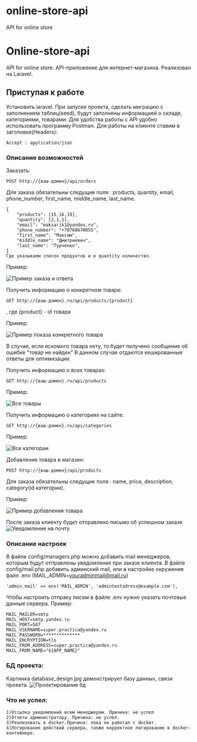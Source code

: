 # online-store-api
 API for online store


 # Online-store-api
 
API for online store. API-приложение для интернет-магазина.
Реализован на Laravel.


## Приступая к работе

Установить laravel.
При запуске проекта, сделать миграцию с заполнением таблиц(seed), будут заполнены информацией о складе, категориями, товарами.
Для удобства работы с API удобно использовать программу Postman.
Для работы на клиенте ставим в заголовке(Headers): 

    Accept : application/json

### Описание возможностей

Заказать:

    POST http://{ваш-домен}/api/orders

Для заказа обязательны следущие поля : products, quantity, email, phone_number, first_name, middle_name, last_name.

    {
        "products": [15,16,19],
        "quantity": [2,1,1],
        "email": "maksarik1@yandex.ru",
        "phone_number": "+78768670055",
        "first_name": "Максим",
        "middle_name": "Дмитриевич",
        "last_name": "Турченко",
    } 
    Где указываем список продуктов и в quantity количество.

Пример:

![Пример заказа и ответа](img_for_readme/order_example.jpg)    


Получить информацию о конкретном товаре:

    GET http://{ваш-домен}.ru/api/products/{product} 

, где  {product} - id товара

Пример:

![Пример показа конкретного товара](img_for_readme/exampleshowproduct.jpg)   

В случае, если искомого товара нету, то будет получено сообщение об ошибке "товар не найден"
В данном случае отдаются кешированные ответы для оптимизации.

Получить информацию о всех товарах:

    GET http://{ваш-домен}.ru/api/products 

Пример:

![Все товары](img_for_readme/exampleshowproducts.jpg)   


Получить информацию о категориях на сайте:

    GET http://{ваш-домен}.ru/api/categories 

Пример:

![Все категории](img_for_readme/exampleshowcategories.jpg)



Добавление товара в магазин:

    POST http://{ваш-домен}/api/products

Для заказа обязательны следущие поля : name, price, description, category(id категории). 

Пример:

![Пример добавления товара](img_for_readme/exampleaddproduct.jpg)   



После заказа клиенту будет отправлено письмо об успешном заказе
![Уведомление на почту](img_for_readme/examplenotification.jpg)   

### Описание настроек

В файле config/managers.php можно добавить mail менеджеров, которым будут отправлены уведомления при заказе клиента.
В файле config/mail.php добавить админский mail, или в настройке окружения файл .env (MAIL_ADMIN=youradminmail@mail.ru)

    'admin_mail' => env('MAIL_ADMIN', 'admintestadress@example.com'),

Чтобы настроить отпраку писем в файле .env нужно указать почтовые данные сервера.
Пример:

    MAIL_MAILER=smtp
    MAIL_HOST=smtp.yandex.ru
    MAIL_PORT=587
    MAIL_USERNAME=super.practica@yandex.ru
    MAIL_PASSWORD=**************
    MAIL_ENCRYPTION=tls
    MAIL_FROM_ADDRESS=super.practica@yandex.ru
    MAIL_FROM_NAME="${APP_NAME}"

### БД проекта:
 
Картинка database_design.jpg  демонстрирует базу данных, связи проекта.
![Проектирование бд](database_design.jpg)   
  
### Что не успел:
```
1)Отсылка уведомлений всем менеджерам. Причина: не успел
2)Отчеты администратору. Причина: не успел.
3)Реализовать в docker.Причина: пока не работал с docker.
4)Логирование действий сервера, также корректное логирование в docker-контейнере.
```   






